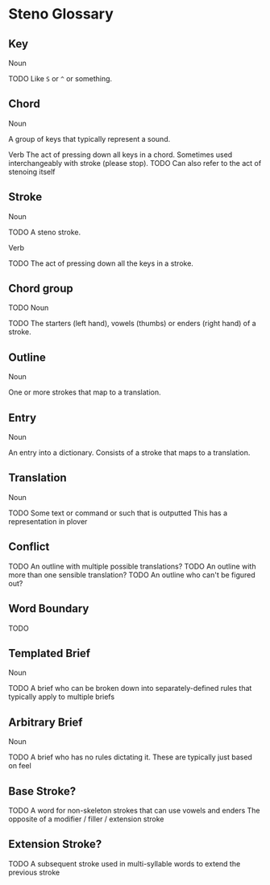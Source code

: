 # Steno Glossary

## Key
Noun

TODO Like `S` or `^` or something.


## Chord
Noun

A group of keys that typically represent a sound.

Verb
The act of pressing down all keys in a chord.
Sometimes used interchangeably with stroke (please stop).
TODO Can also refer to the act of stenoing itself

## Stroke
Noun

TODO
A steno stroke.

Verb

TODO
The act of pressing down all the keys in a stroke.

## Chord group
TODO
Noun

TODO The starters (left hand), vowels (thumbs) or enders (right hand) of a stroke.

## Outline
Noun

One or more strokes that map to a translation.

## Entry
Noun

An entry into a dictionary. Consists of a stroke that maps to a translation.

## Translation
Noun

TODO
Some text or command or such that is outputted
This has a representation in plover

## Conflict

TODO An outline with multiple possible translations?
TODO An outline with more than one sensible translation?
TODO An outline who can't be figured out?

## Word Boundary

TODO

## Templated Brief
Noun

TODO A brief who can be broken down into separately-defined rules that typically apply to multiple briefs

## Arbitrary Brief
Noun

TODO A brief who has no rules dictating it. These are typically just based on feel

## Base Stroke?
TODO A word for non-skeleton strokes that can use vowels and enders
     The opposite of a modifier / filler / extension stroke

## Extension Stroke?
TODO A subsequent stroke used in multi-syllable words to extend the previous stroke
